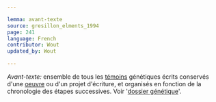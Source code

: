 ```yaml
---

lemma: avant-texte
source: gresillon_elments_1994
page: 241
language: French
contributor: Wout
updated_by: Wout

---
```


_Avant-texte:_ ensemble de tous les [témoins](witness.html) génétiques écrits conservés d'une [oeuvre](work.html) ou d'un projet d'écriture, et organisés en fonction de la chronologie des étapes successives. Voir '[dossier génétique](geneticDossier.html)'.
